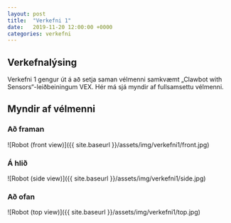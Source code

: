 ```yaml
---
layout: post
title:  "Verkefni 1"
date:   2019-11-20 12:00:00 +0000
categories: verkefni
---
```

## Verkefnalýsing

Verkefni 1 gengur út á að setja saman vélmenni samkvæmt „Clawbot with Sensors“-leiðbeiningum VEX. Hér má sjá myndir af fullsamsettu vélmenni.

## Myndir af vélmenni

### Að framan

![Robot (front view)]({{ site.baseurl }}/assets/img/verkefni1/front.jpg)

### Á hlið

![Robot (side view)]({{ site.baseurl }}/assets/img/verkefni1/side.jpg)

### Að ofan

![Robot (top view)]({{ site.baseurl }}/assets/img/verkefni1/top.jpg)
